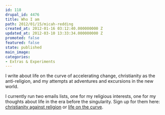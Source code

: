 ```yaml
---
id: 118
drupal_id: 4476
title: Who I am
path: 2012/01/15/micah-redding
created_at: 2012-01-16 03:12:40.000000000 Z
updated_at: 2012-03-10 13:33:34.000000000 Z
promoted: false
featured: false
state: published
main_image: 
categories:
- Extras & Experiments
---
```

I write about life on the curve of accelerating change, christianity as the anti-religion, and my attempts at adventures and excursions in the new world. 

I currently run two emails lists, one for my religious interests, one for my thoughts about life in the era before the singularity. Sign up for them here:  
[christianity against religion](http://christianityagainstreligion.com/group)  or  [life on the curve](http://micahredding.com/curve).
